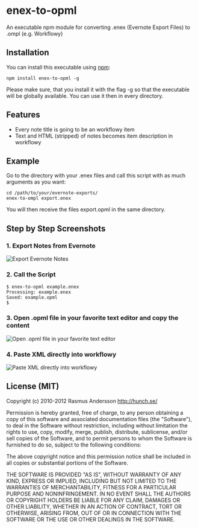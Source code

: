 # enex-to-opml
An executable npm module for converting .enex (Evernote Export Files) to .ompl (e.g. Workflowy)


## Installation
You can install this executable using [npm](http://github.com/isaacs/npm):

    npm install enex-to-opml -g

Please make sure, that you install it with the flag -g so that the executable will be globally available. You can use it then in every directory. 

## Features
 * Every note title is going to be an workflowy item
 * Text and HTML (stripped) of notes becomes item description in workflowy

## Example
Go to the directory with your .enex files and call this script with as much arguments as you want:

    cd /path/to/your/evernote-exports/
    enex-to-ompl export.enex

You will then receive the files export.opml in the same directory.

##  Step by Step Screenshots
### 1. Export Notes from Evernote

![Export Evernote Notes](http://klaus-breyer.de/wp-content/uploads/2015/08/evernote.png)

### 2. Call the Script

    $ enex-to-opml example.enex
    Processing: example.enex
    Saved: example.opml
    $

### 3. Open .opml file in your favorite text editor and copy the content
![Open .opml file in your favorite text editor](http://klaus-breyer.de/wp-content/uploads/2015/08/code.png)

### 4. Paste XML directly into workflowy

![Paste XML directly into workflowy](http://klaus-breyer.de/wp-content/uploads/2015/08/workflowy.png)

## License (MIT)

Copyright (c) 2010-2012 Rasmus Andersson <http://hunch.se/>

Permission is hereby granted, free of charge, to any person obtaining a copy
of this software and associated documentation files (the "Software"), to deal
in the Software without restriction, including without limitation the rights
to use, copy, modify, merge, publish, distribute, sublicense, and/or sell
copies of the Software, and to permit persons to whom the Software is
furnished to do so, subject to the following conditions:

The above copyright notice and this permission notice shall be included in
all copies or substantial portions of the Software.

THE SOFTWARE IS PROVIDED "AS IS", WITHOUT WARRANTY OF ANY KIND, EXPRESS OR
IMPLIED, INCLUDING BUT NOT LIMITED TO THE WARRANTIES OF MERCHANTABILITY,
FITNESS FOR A PARTICULAR PURPOSE AND NONINFRINGEMENT. IN NO EVENT SHALL THE
AUTHORS OR COPYRIGHT HOLDERS BE LIABLE FOR ANY CLAIM, DAMAGES OR OTHER
LIABILITY, WHETHER IN AN ACTION OF CONTRACT, TORT OR OTHERWISE, ARISING FROM,
OUT OF OR IN CONNECTION WITH THE SOFTWARE OR THE USE OR OTHER DEALINGS IN
THE SOFTWARE.

